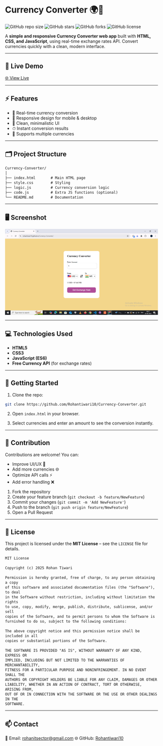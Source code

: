 # Currency Converter 🌍💱

![GitHub repo size](https://img.shields.io/github/repo-size/Rohantiwari10/Currency-Converter?style=flat-square)
![GitHub stars](https://img.shields.io/github/stars/Rohantiwari10/Currency-Converter?style=flat-square)
![GitHub forks](https://img.shields.io/github/forks/Rohantiwari10/Currency-Converter?style=flat-square)
![GitHub license](https://img.shields.io/github/license/Rohantiwari10/Currency-Converter?style=flat-square)

A **simple and responsive Currency Converter web app** built with **HTML, CSS, and JavaScript**, using real-time exchange rates API. Convert currencies quickly with a clean, modern interface.

---

## 🔗 Live Demo

[🌐 View Live](https://rohantiwari10.github.io/Currency-Converter/)

---

## ⚡ Features

* 💱 Real-time currency conversion
* 📱 Responsive design for mobile & desktop
* 🎨 Clean, minimalistic UI
* ⏱ Instant conversion results
* 🔄 Supports multiple currencies

---

## 🗂️ Project Structure

```
Currency-Converter/
│
├── index.html       # Main HTML page
├── style.css        # Styling
├── logic.js         # Currency conversion logic
├── code.js          # Extra JS functions (optional)
└── README.md        # Documentation
```

---

## 🖥️ Screenshot

![Currency Converter Screenshot](https://raw.githubusercontent.com/Rohantiwari10/Currency-Converter/main/assets/screenshot.png)


---

## 💻 Technologies Used

* **HTML5**
* **CSS3**
* **JavaScript (ES6)**
* **Free Currency API** (for exchange rates)

---

## 🚀 Getting Started

1. Clone the repo:

```bash
git clone https://github.com/Rohantiwari10/Currency-Converter.git
```

2. Open `index.html` in your browser.

3. Select currencies and enter an amount to see the conversion instantly.

---

## 🤝 Contribution

Contributions are welcome! You can:

* Improve UI/UX 🎨
* Add more currencies 🌐
* Optimize API calls ⚡
* Add error handling ❌

1. Fork the repository
2. Create your feature branch (`git checkout -b feature/NewFeature`)
3. Commit your changes (`git commit -m 'Add NewFeature'`)
4. Push to the branch (`git push origin feature/NewFeature`)
5. Open a Pull Request

---

## 📄 License

This project is licensed under the **MIT License** – see the `LICENSE` file for details.

```
MIT License

Copyright (c) 2025 Rohan Tiwari

Permission is hereby granted, free of charge, to any person obtaining a copy
of this software and associated documentation files (the "Software"), to deal
in the Software without restriction, including without limitation the rights
to use, copy, modify, merge, publish, distribute, sublicense, and/or sell
copies of the Software, and to permit persons to whom the Software is
furnished to do so, subject to the following conditions:

The above copyright notice and this permission notice shall be included in all
copies or substantial portions of the Software.

THE SOFTWARE IS PROVIDED "AS IS", WITHOUT WARRANTY OF ANY KIND, EXPRESS OR
IMPLIED, INCLUDING BUT NOT LIMITED TO THE WARRANTIES OF MERCHANTABILITY,
FITNESS FOR A PARTICULAR PURPOSE AND NONINFRINGEMENT. IN NO EVENT SHALL THE
AUTHORS OR COPYRIGHT HOLDERS BE LIABLE FOR ANY CLAIM, DAMAGES OR OTHER
LIABILITY, WHETHER IN AN ACTION OF CONTRACT, TORT OR OTHERWISE, ARISING FROM,
OUT OF OR IN CONNECTION WITH THE SOFTWARE OR THE USE OR OTHER DEALINGS IN THE
SOFTWARE.
```

---

## 📫 Contact

📧 Email: [rohanitsector@gmail.com](mailto:rohanitsector@gmail.com)
🌐 GitHub: [Rohantiwari10](https://github.com/Rohantiwari10)
